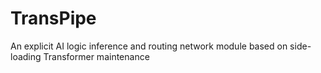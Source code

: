 # TransPipe
An explicit AI logic inference and routing network module based on side-loading Transformer maintenance
